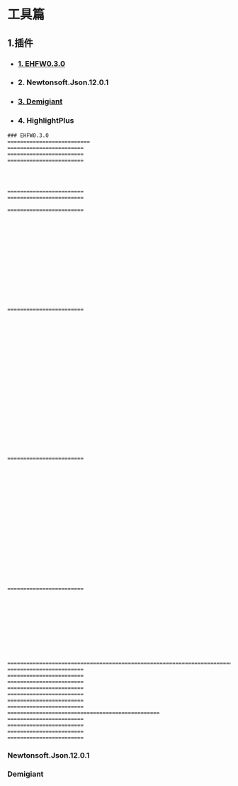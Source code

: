 # 工具篇

## 1.插件

- ### [1. EHFW0.3.0](#EHFW0.3.0)
- ### 2. Newtonsoft.Json.12.0.1
- ### [3. Demigiant](#demigiant)
- ### 4. HighlightPlus


```
### EHFW0.3.0
==========================
========================
========================
========================




========================
========================

========================















========================























========================




















========================











========================================================================
========================
========================
========================
========================
========================
========================
========================
================================================
========================
========================
========================
========================
```

### Newtonsoft.Json.12.0.1




### Demigiant